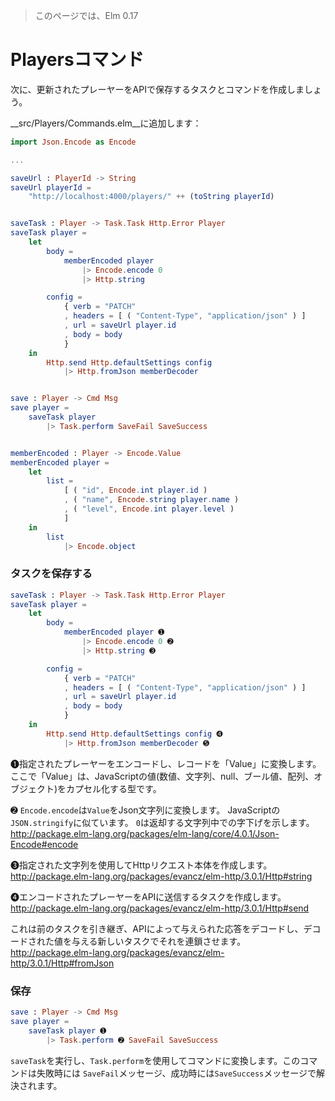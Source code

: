 >このページでは、Elm 0.17

# Playersコマンド

次に、更新されたプレーヤーをAPIで保存するタスクとコマンドを作成しましょう。

__src/Players/Commands.elm__に追加します：

```elm
import Json.Encode as Encode

...

saveUrl : PlayerId -> String
saveUrl playerId =
    "http://localhost:4000/players/" ++ (toString playerId)


saveTask : Player -> Task.Task Http.Error Player
saveTask player =
    let
        body =
            memberEncoded player
                |> Encode.encode 0
                |> Http.string

        config =
            { verb = "PATCH"
            , headers = [ ( "Content-Type", "application/json" ) ]
            , url = saveUrl player.id
            , body = body
            }
    in
        Http.send Http.defaultSettings config
            |> Http.fromJson memberDecoder


save : Player -> Cmd Msg
save player =
    saveTask player
        |> Task.perform SaveFail SaveSuccess


memberEncoded : Player -> Encode.Value
memberEncoded player =
    let
        list =
            [ ( "id", Encode.int player.id )
            , ( "name", Encode.string player.name )
            , ( "level", Encode.int player.level )
            ]
    in
        list
            |> Encode.object
```

### タスクを保存する

```elm
saveTask : Player -> Task.Task Http.Error Player
saveTask player =
    let
        body =
            memberEncoded player ➊
                |> Encode.encode 0 ➋
                |> Http.string ➌

        config =
            { verb = "PATCH"
            , headers = [ ( "Content-Type", "application/json" ) ]
            , url = saveUrl player.id
            , body = body
            }
    in
        Http.send Http.defaultSettings config ➍
            |> Http.fromJson memberDecoder ➎
```

➊指定されたプレーヤーをエンコードし、レコードを「Value」に変換します。ここで「Value」は、JavaScriptの値(数値、文字列、null、ブール値、配列、オブジェクト)をカプセル化する型です。

➋ `Encode.encode`は`Value`をJson文字列に変換します。
JavaScriptの `JSON.stringify`に似ています。 `0`は返却する文字列中での字下げを示します。
<http://package.elm-lang.org/packages/elm-lang/core/4.0.1/Json-Encode#encode>

➌指定された文字列を使用してHttpリクエスト本体を作成します。 <http://package.elm-lang.org/packages/evancz/elm-http/3.0.1/Http#string>

➍エンコードされたプレーヤーをAPIに送信するタスクを作成します。
<http://package.elm-lang.org/packages/evancz/elm-http/3.0.1/Http#send>

これは前のタスクを引き継ぎ、APIによって与えられた応答をデコードし、デコードされた値を与える新しいタスクでそれを連鎖させます。
<http://package.elm-lang.org/packages/evancz/elm-http/3.0.1/Http#fromJson>

### 保存

```elm
save : Player -> Cmd Msg
save player =
    saveTask player ➊
        |> Task.perform ➋ SaveFail SaveSuccess
```

`saveTask`を実行し、`Task.perform`を使用してコマンドに変換します。このコマンドは失敗時には `SaveFail`メッセージ、成功時には`SaveSuccess`メッセージで解決されます。
